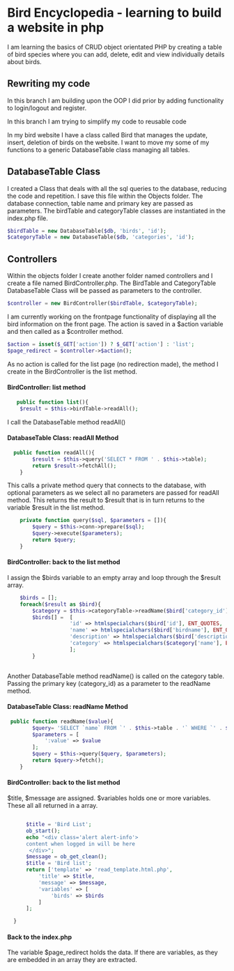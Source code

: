 # Bird Encyclopedia - learning to build a website in php

I am learning the basics of CRUD object orientated PHP by creating a table of bird species where you can add, delete, edit and view individually details about birds.  

## Rewriting my code

In this branch I am building upon the OOP I did prior by adding functionality to login/logout and register.


In this branch I am trying to simplify my code to reusable code

In my bird website I have a class called Bird that manages the update,
insert, deletion of birds on the website.  I want to move my some 
of my functions to a generic DatabaseTable class managing all tables.

## DatabaseTable Class
I created a Class that deals with all the sql queries to the database, reducing the 
code and repetition.  I save this file within the Objects folder.  The database connection, table name and primary key are
passed as parameters. The birdTable and categoryTable classes are instantiated in 
the index.php file.
 
```php
$birdTable = new DatabaseTable($db, 'birds', 'id');
$categoryTable = new DatabaseTable($db, 'categories', 'id');

```  

## Controllers
Within the objects folder I create another folder named controllers and I create a 
file named BirdController.php.  The BirdTable and CategoryTable DatabaseTable Class will
be passed as parameters to the controller.

```php
$controller = new BirdController($birdTable, $categoryTable);
```

I am currently working on the frontpage functionality of displaying all the bird
information on the front page.  The action is saved in a $action variable and then called as a 
$controller method.

```php
$action = isset($_GET['action']) ? $_GET['action'] : 'list';
$page_redirect = $controller->$action();
```

As no action is called for the list page (no redirection made), the method I create in the 
BirdController is the list method.

#### BirdController: list method
```php
   public function list(){
    $result = $this->birdTable->readAll();
``` 
I call the DatabaseTable method readAll()
#### DatabaseTable Class: readAll Method
```php
  public function readAll(){
        $result = $this->query('SELECT * FROM ' . $this->table);
        return $result->fetchAll();
    }
```
This calls a private method query that connects to the database, with optional parameters as we
select all no parameters are passed for readAll method. This returns the result to $result that is in turn
returns to the variable $result in the list method.

```php
    private function query($sql, $parameters = []){
        $query = $this->conn->prepare($sql);
        $query->execute($parameters);
        return $query;
    }
```

#### BirdController: back to the list method
I assign the $birds variable to an empty array and loop through the $result array.

```php
    $birds = [];
    foreach($result as $bird){
        $category = $this->categoryTable->readName($bird['category_id']);
        $birds[] =  [
                    'id' => htmlspecialchars($bird['id'], ENT_QUOTES, 'UTF-8'),
                    'name' => htmlspecialchars($bird['birdname'], ENT_QUOTES, 'UTF-8'),
                    'description' => htmlspecialchars($bird['description'], ENT_QUOTES, 'UTF-8'),
                    'category' => htmlspecialchars($category['name'], ENT_QUOTES, 'UTF-8')
                    ];
        }
        
  ```
  Another DatabaseTable method readName() is called on the category table.  Passing the primary key (category_id) as a
  parameter to the readName method.   
  
  #### DatabaseTable Class: readName Method
  ```php
   public function readName($value){
          $query= 'SELECT `name` FROM `' . $this->table . '` WHERE `' . $this->primaryKey .  '` = :value';
          $parameters = [
              ':value' => $value
          ];
          $query = $this->query($query, $parameters);
          return $query->fetch();
      }
  ```
  
   #### BirdController: back to the list method
   $title, $message are assigned.  $variables holds one or more variables. 
  These all all returned in a array. 
  
  ```php

        $title = 'Bird List';
        ob_start();
        echo "<div class='alert alert-info'>
        content when logged in will be here
         </div>";
        $message = ob_get_clean();
        $title = 'Bird list';
        return ['template' => 'read_template.html.php',
            'title' => $title,
            'message' => $message,
            'variables' => [
                'birds' => $birds
            ]
        ];

    }
```

#### Back to the index.php
The variable $page_redirect holds the data.  If there are variables, as they are embedded
in an array they are extracted.  
